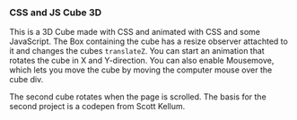 ### CSS and JS Cube 3D
This is a 3D Cube made with CSS and animated with CSS and some JavaScript. The Box containing the cube has a resize observer attachted to it and changes the cubes `translateZ`.
You can start an animation that rotates the cube in X and Y-direction. You can also enable Mousemove, which lets you move the cube by moving the computer mouse over the cube div.

The second cube rotates when the page is scrolled. The basis for the second project is a codepen from Scott Kellum.